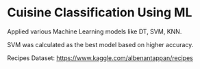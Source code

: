 # Cuisine Classification Using ML

Applied various Machine Learning models like DT, SVM, KNN.

SVM was calculated as the best model based on higher accuracy.

Recipes Dataset: https://www.kaggle.com/albenantappan/recipes
